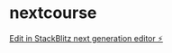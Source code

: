 # nextcourse

[Edit in StackBlitz next generation editor ⚡️](https://stackblitz.com/~/github.com/huang-hub/nextcourse)